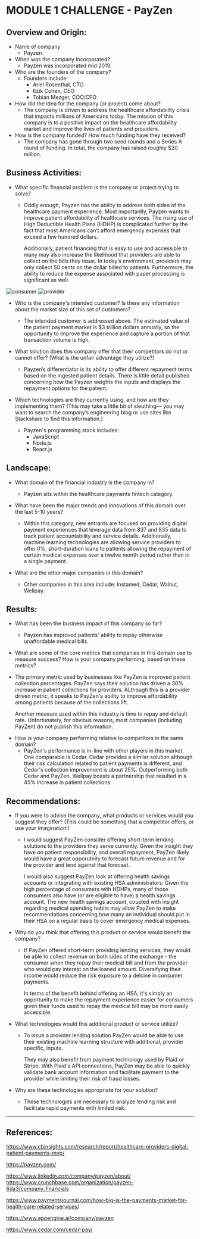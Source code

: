 # MODULE 1 CHALLENGE - PayZen

## Overview and Origin:

* Name of company
    - Payzen
* When was the company incorporated?
    - Payzen was incorporated mid 2019.
* Who are the founders of the company?
    - Founders include: 
        - Ariel Rosenthal, CTO
        - Itzik Cohen, CEO
        - Tobian Mezger, COO/CFO
* How did the idea for the company (or project) come about?
    - The company is driven to address the healthcare affordability crisis that impacts millions of Americans today. The mission of this company is to a positive impact on the healthcare affordability market and improve the lives of patients and providers.
* How is the company funded? How much funding have they received?
    - The company has gone through two seed rounds and a Series A round of funding. In total, the company has raised roughly $20 million.

## Business Activities:

* What specific financial problem is the company or project trying to solve?
    - Oddly enough, Payzen has the ability to address both sides of the healthcare payment experience. Most importantly, Payzen wants to improve patient affordability of healthcare services. The rising use of High Deductible Health Plans (HDHP) is complicated further by the fact that most Americans can’t afford emergency expenses that exceed a few hundred dollars. 
    
        Additionally, patient financing that is easy to use and accessible to many may also increase the likelihood that providers are able to collect on the bills they issue. In today’s environment, providers may only collect 50 cents on the dollar billed to patients. Furthermore, the ability to reduce the expense associated with paper processing is significant as well.

![consumer](https://www.instamed.com/wp-content/uploads/trends22_stat_cons.png)
![provider](https://www.instamed.com/wp-content/uploads/trends22_stat_prov.png)

* Who is the company's intended customer?  Is there any information about the market size of this set of customers?
    - The intended customer is addressed above. The estimated value of the patient payment market is $3 trillion dollars annually, so the opportunity to improve the experience and capture a portion of that transaction volume is high.

* What solution does this company offer that their competitors do not or cannot offer? (What is the unfair advantage they utilize?)

    - Payzen’s differentiator is its ability to offer different repayment terms based on the ingested patient details. There is little detail published concerning how the Payzen weights the inputs and displays the repayment options for the patient.

* Which technologies are they currently using, and how are they implementing them? (This may take a little bit of sleuthing–– you may want to search the company’s engineering blog or use sites like Stackshare to find this information.)
    -   Payzen's programming stack includes:
        - JavaScript
        - Node.js
        - React.js


## Landscape:

* What domain of the financial industry is the company in?
    - Payzen sits within the healthcare payments fintech category.

* What have been the major trends and innovations of this domain over the last 5-10 years?
    - Within this category, new entrants are focused on providing digital payment experiences that leverage data from 837 and 835 data to track patient accountability and service details. Additionally, machine learning technologies are allowing service providers to offer 0%, short-duration loans to patients allowing the repayment of certain medical expenses over a twelve month period rather than in a single payment.

* What are the other major companies in this domain?
    - Other companies in this area include: Instamed, Cedar, Walnut, Wellpay. 


## Results:

* What has been the business impact of this company so far?
    - Payzen has improved patients' ability to repay otherwise unaffordable medical bills.

* What are some of the core metrics that companies in this domain use to measure success? How is your company performing, based on these metrics?
- The primary metric used by businesses like PayZen is improved patient collection percentages. PayZen says their solution has driven a 30% increase in patient collections for providers. ALthough this is a provider driven metric, it speaks to PayZen's ability to improve affordability among patients because of the collections lift. 

    Another measure used within this industry is time to repay and default rate. Unfortunately, for obvious reasons, most companies (including PayZen) do not publish this information.

* How is your company performing relative to competitors in the same domain?
    - PayZen's performance is in-line with other players in this market. One comparable is Cedar. Cedar provides a similar solution although their risk calculation related to patient payments is different, and Cedar's collection improvement is about 25%. Outperforming both Cedar and PayZen, Wellpay boasts a partnership that resulted in a 45% increase in patient collections.


## Recommendations:

* If you were to advise the company, what products or services would you suggest they offer? (This could be something that a competitor offers, or use your imagination!)
    - I would suggest PayZen consider offering short-term lending solutions to the providers they serve currently. Given the insight they have on patient responsibility, and overall repayment, PayZen likely would have a great opporutnity to forecast future revenue and for the provider and lend against that forecast.  
    
      I would also suggest PayZen look at offering health savings accounts or integrating with existing HSA administrators. Given the high percentage of consumers with HDHPs, many of those consumers also have (or are eligible to have) a health savings account. The new health savings account, coupled with insight regarding medical spending habits may allow PayZen to make recommendations concerning how many an individual should put in their HSA on a regular basis to cover emergency medical expenses.
    

* Why do you think that offering this product or service would benefit the company?
    - If PayZen offered short-term providing lending services, they would be able to collect revenue on both sides of the exchange - the consumer when they repay their medical bill and from the provider who would pay interest on the loaned amount. Diversifying their income would reduce the risk exposure to a delcine in consumer payments.
    
        In terms of the benefit behind offering an HSA, it's simply an opportunity to make the repayment experience easier for consumers given their funds used to repay the medical bill may be more easily accessible.

* What technologies would this additional product or service utilize?
    - To issue a provider lending solution PayZen would be able to use their existing machine learning structure with additional, provider specific, inputs.

        They may also benefit from payment technology used by Plaid or Stripe. With Plaid's API connections, PayZen may be able to quickly validate bank account information and facilitate payment to the provider while limiting their risk of fraud losses.

* Why are these technologies appropriate for your solution?
    - These technologies are necessary to analyze lending risk and facilitate rapid payments with limited risk.

- - - 

## References:

https://www.cbinsights.com/research/report/healthcare-providers-digital-patient-payments-mvp/

https://payzen.com/

https://www.linkedin.com/company/payzen/about/
https://www.crunchbase.com/organization/payzen-6da3/company_financials

https://www.paymentsjournal.com/how-big-is-the-payments-market-for-health-care-related-services/

https://www.appengine.ai/company/payzen 

https://www.cedar.com/cedar-pay/
